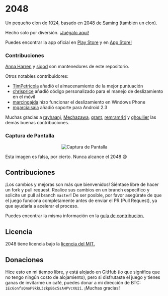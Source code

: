 # 2048
Un pequeño clon de [1024](https://play.google.com/store/apps/details?id=com.veewo.a1024), basado en [2048 de Saming](http://saming.fr/p/2048/) (también un clon).

Hecho solo por diversión. [¡Juégalo aquí!](http://gabrielecirulli.github.io/2048/)

Puedes encontrar la app oficial en [Play Store](https://play.google.com/store/apps/details?id=com.gabrielecirulli.app2048) y en [App Store!](https://itunes.apple.com/us/app/2048-by-gabriele-cirulli/id868076805)

### Contribuciones

[Anna Harren](https://github.com/iirelu/) y [sigod](https://github.com/sigod) son mantenedores de este repositorio.

Otros notables contribuidores:

 - [TimPetricola](https://github.com/TimPetricola) añadió el almacenamiento de la mejor puntuación
 - [chrisprice](https://github.com/chrisprice) añadió código personalizado para el manejo de deslizamiento en el móvil
 - [marcingajda](https://github.com/marcingajda) hizo funcionar el deslizamiento en Windows Phone
 - [mgarciaisaia](https://github.com/mgarciaisaia) añadió soporte para Android 2.3

Muchas gracias a [rayhaanj](https://github.com/rayhaanj), [Mechazawa](https://github.com/Mechazawa), [grant](https://github.com/grant), [remram44](https://github.com/remram44) y [ghoullier](https://github.com/ghoullier) las demás buenas contribuciones.

### Captura de Pantalla

<p align="center">
  <img src="https://cloud.githubusercontent.com/assets/1175750/8614312/280e5dc2-26f1-11e5-9f1f-5891c3ca8b26.png" alt="Captura de Pantalla"/>
</p>

Esta imagen es falsa, por cierto. Nunca alcance el 2048 :smile:

## Contribuciones
¡Los cambios y mejoras son más que bienvenidos! Siéntase libre de hacer un fork y pull request. Realice sus cambios en un branch específico y solicite un pull al branch `master`! De ser posible, por favor asegúrate de que el juego funciona completamente antes de enviar el PR (Pull Request), ya que ayudaría a acelerar el proceso.

Puedes encontrar la misma información en la [guía de contribución.](https://github.com/gabrielecirulli/2048/blob/master/CONTRIBUTING.md)

## Licencia
2048 tiene licencia bajo la [licencia del MIT.](https://github.com/gabrielecirulli/2048/blob/master/LICENSE.txt)

## Donaciones
Hice esto en mi tiempo libre, y está alojado en GitHub (lo que significa que no tengo ningún costo de alojamiento), pero si disfrutaste el juego y tienes ganas de invitarme un café, puedes donar a mi dirección de BTC: `1Ec6onfsQmoP9kkL3zkpB6c5sA4PVcXU2i`. ¡Muchas gracias!
